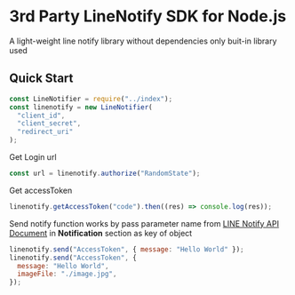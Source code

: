 # 3rd Party LineNotify SDK for Node.js

A light-weight line notify library without dependencies only buit-in library used

## Quick Start

```js
const LineNotifier = require("../index");
const linenotify = new LineNotifier(
  "client_id",
  "client_secret",
  "redirect_uri"
);
```

Get Login url

```js
const url = linenotify.authorize("RandomState");
```

Get accessToken

```js
linenotify.getAccessToken("code").then((res) => console.log(res));
```

Send notify function works by pass parameter name from [LINE Notify API Document](https://notify-bot.line.me/doc/en/) in **Notification** section as key of object

```js
linenotify.send("AccessToken", { message: "Hello World" });
linenotify.send("AccessToken", {
  message: "Hello World",
  imageFile: "./image.jpg",
});
```
